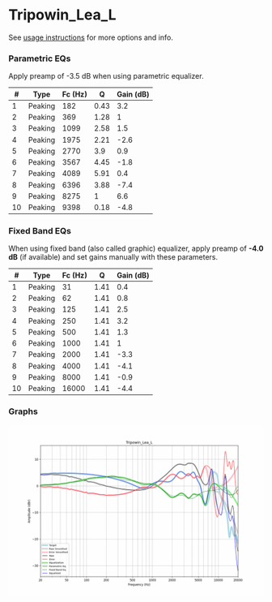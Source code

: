# Tripowin_Lea_L
See [usage instructions](https://github.com/jaakkopasanen/AutoEq#usage) for more options and info.

### Parametric EQs
Apply preamp of -3.5 dB when using parametric equalizer.

|   # | Type    |   Fc (Hz) |    Q |   Gain (dB) |
|-----|---------|-----------|------|-------------|
|   1 | Peaking |       182 | 0.43 |         3.2 |
|   2 | Peaking |       369 | 1.28 |         1   |
|   3 | Peaking |      1099 | 2.58 |         1.5 |
|   4 | Peaking |      1975 | 2.21 |        -2.6 |
|   5 | Peaking |      2770 | 3.9  |         0.9 |
|   6 | Peaking |      3567 | 4.45 |        -1.8 |
|   7 | Peaking |      4089 | 5.91 |         0.4 |
|   8 | Peaking |      6396 | 3.88 |        -7.4 |
|   9 | Peaking |      8275 | 1    |         6.6 |
|  10 | Peaking |      9398 | 0.18 |        -4.8 |

### Fixed Band EQs
When using fixed band (also called graphic) equalizer, apply preamp of **-4.0 dB** (if available) and set gains manually with these parameters.

|   # | Type    |   Fc (Hz) |    Q |   Gain (dB) |
|-----|---------|-----------|------|-------------|
|   1 | Peaking |        31 | 1.41 |         0.4 |
|   2 | Peaking |        62 | 1.41 |         0.8 |
|   3 | Peaking |       125 | 1.41 |         2.5 |
|   4 | Peaking |       250 | 1.41 |         3.2 |
|   5 | Peaking |       500 | 1.41 |         1.3 |
|   6 | Peaking |      1000 | 1.41 |         1   |
|   7 | Peaking |      2000 | 1.41 |        -3.3 |
|   8 | Peaking |      4000 | 1.41 |        -4.1 |
|   9 | Peaking |      8000 | 1.41 |        -0.9 |
|  10 | Peaking |     16000 | 1.41 |        -4.4 |

### Graphs
![](./Tripowin_Lea_L.png)
